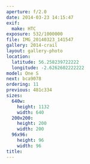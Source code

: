 ```yaml
---
aperture: f/2.0
date: 2014-03-23 14:15:47
exif:
  make: HTC
exposure: 532/1000000
file: IMG_20140323_141547
gallery: 2014-crail
layout: gallery-photo
location:
  latitude: 56.258239722222
  longitude: -2.6262602222222
model: One S
next: bca9078
ordering: 11
previous: 481c334
sizes:
  640w:
    height: 1132
    width: 640
  200x200:
    height: 200
    width: 200
  96x96:
    height: 96
    width: 96
title: 
---
```


